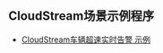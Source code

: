 ##  CloudStream场景示例程序



- [CloudStream车辆超速实时告警 示例](doc/CloudStream_overspeed_warning_example_2018.doc)

